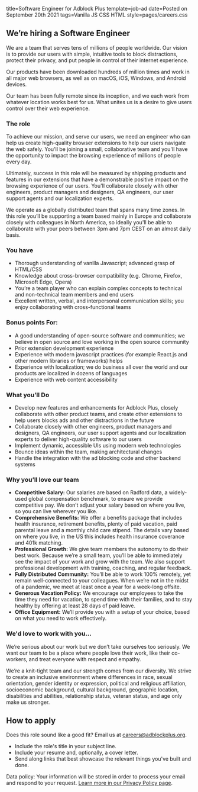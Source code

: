 title=Software Engineer for Adblock Plus
template=job-ad
date=Posted on September 20th 2021
tags=<span class="tag-1">Vanilla JS</span> <span class="tag-2">CSS</span> <span class="tag-3">HTML</span>
style=pages/careers.css


## We’re hiring a Software Engineer

We are a team that serves tens of millions of people worldwide. Our vision is to provide our users with simple, intuitive tools to block distractions, protect their privacy, and put people in control of their internet experience.

Our products have been downloaded hundreds of million times and work in all major web browsers, as well as on macOS, iOS, Windows, and Android devices.
 
Our team has been fully remote since its inception, and we each work from whatever location works best for us. What unites us is a desire to give users control over their web experience.

### The role

To achieve our mission, and serve our users, we need an engineer who can help us create high-quality browser extensions to help our users navigate the web safely. You'll be joining a small, collaborative team and you'll have the opportunity to impact the browsing experience of millions of people every day.

Ultimately, success in this role will be measured by shipping products and features in our extensions that have a demonstrable positive impact on the browsing experience of our users. You'll collaborate closely with other engineers, product managers and designers, QA engineers, our user support agents and our localization experts.

We operate as a globally distributed team that spans many time zones. In this role you’ll be supporting a team based mainly in Europe and collaborate closely with colleagues in North America, so ideally you'll be able to collaborate with your peers between 3pm and 7pm CEST on an almost daily basis.

### You have

* Thorough understanding of vanilla Javascript; advanced grasp of HTML/CSS
* Knowledge about cross-browser compatibility (e.g. Chrome, Firefox, Microsoft Edge, Opera)
* You’re a team player who can explain complex concepts to technical and non-technical team members and end users
* Excellent written, verbal, and interpersonal communication skills; you enjoy collaborating with cross-functional teams

### Bonus points For:

* A good understanding of open-source software and communities; we believe in open source and love working in the open source community
* Prior extension development experience
* Experience with modern javascript practices (for example React.js and other modern  libraries or frameworks) helps
* Experience with localization; we do business all over the world and our products are localized in dozens of languages
* Experience with web content accessibility

### What you’ll Do

* Develop new features and enhancements for Adblock Plus, closely collaborate with other product teams, and create other extensions to help users blocks ads and other distractions in the future
* Collaborate closely with other engineers, product managers and designers,  QA engineers, our user support agents and our localization experts to deliver high-quality software to our users
* Implement dynamic, accessible UIs using modern web technologies
* Bounce ideas within the team, making architectural changes
* Handle the integration with the ad blocking code and other backend systems

### Why you’ll love our team

* **Competitive Salary:** Our salaries are based on Radford data, a widely-used global compensation benchmark, to ensure we provide competitive pay. We don’t adjust your salary based on where you live, so you can live wherever you like.
* **Comprehensive Benefits:** We offer a benefits package that includes health insurance, retirement benefits, plenty of paid vacation, paid parental leave and a monthly child care stipend. The details vary based on where you live, in the US this includes health insurance coverance and 401k matching.
* **Professional Growth:** We give team members the autonomy to do their best work. Because we’re a small team, you’ll be able to immediately see the impact of your work and grow with the team. We also support professional development with training, coaching, and regular feedback.
* **Fully Distributed Community:** You’ll be able to work 100% remotely, yet remain well-connected to your colleagues. When we’re not in the midst of a pandemic, we meet at least once a year for a week-long offsite. 
* **Generous Vacation Policy:** We encourage our employees to take the time they need for vacation, to spend time with their families, and to stay healthy by offering at least 28 days of paid leave.
* **Office Equipment:** We’ll provide you with a setup of your choice, based on what you need to work effectively.

### We'd love to work with you...

We’re serious about our work but we don’t take ourselves too seriously. We want our team to be a place where people love their work, like their co-workers, and treat everyone with respect and empathy.

We’re a knit-tight team and our strength comes from our diversity. We strive to create an inclusive environment where differences in race, sexual orientation, gender identity or expression, political and religious affiliation, socioeconomic background, cultural background, geographic location, disabilities and abilities, relationship status, veteran status, and age only make us stronger.

## How to apply

Does this role sound like a good fit? Email us at [careers@adblockplus.org](mailto:careers@adblockplus.org).

* Include the role's title in your subject line.
* Include your resume and, optionally, a cover letter.
* Send along links that best showcase the relevant things you've built and done.

<p class="info privacy-disclaimer">Data policy: Your information will be stored in order to process your email and respond to your request. <a href="privacy">Learn more in our Privacy Policy page</a>.</p>